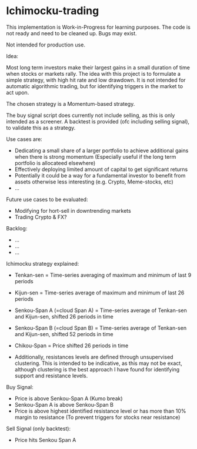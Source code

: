 # Ichimocku-trading

This implementation is Work-in-Progress for learning purposes. The code is not ready and need to be cleaned up. Bugs may exist.

Not intended for production use. 

Idea:


Most long term investors make their largest gains in a small duration of time when stocks or markets rally. The idea with this project is to formulate a simple strategy, with high hit rate and low drawdown. It is not intended for automatic algorithmic trading, but for identifying triggers in the market to act upon. 

The chosen strategy is a Momentum-based strategy. 

The buy signal script does currently not include selling, as this is only intended as a screener.
A backtest is provided (ofc including selling signal), to validate this as a strategy.

Use cases are:
- Dedicating a small share of a larger portfolio to achieve additional gains when there is strong momentum (Especially useful if the long term portfolio is allocateed elsewhere)
- Effectively deploying limited amount of capital to get significant returns
- Potentially it could be a way for a fundamental investor to benefit from assets otherwise less interesting (e.g. Crypto, Meme-stocks, etc)
- ...

Future use cases to be evaluated:
- Modifying for hort-sell in downtrending markets
- Trading Crypto & FX?

Backlog:
- ...
- ...
- ...


Ichimocku strategy explained:
- Tenkan-sen = Time-series averaging of maximum and minimum of last 9 periods
- Kijun-sen = Time-series average of maximum and minimum of last 26 periods
- Senkou-Span A (=cloud Span A) = Time-series average of Tenkan-sen and Kijun-sen, shifted 26 periods in time
- Senkou-Span B (=cloud Span B) = Time-series average of Tenkan-sen and Kijun-sen, shifted 52 periods in time
- Chikou-Span = Price shifted 26 periods in time

- Additionally, resistances levels are defined through unsupervised clustering. This is intended to be indicative, as this may not be exact, although clustering is the best approach I have found for identifying support and resistance levels.
  
Buy Signal:
- Price is above Senkou-Span A (Kumo break)
- Senkou-Span A is above Senkou-Span B   
- Price is above highest identified resistance level or has more than 10% margin to resistance   (To prevent triggers for stocks near resistance)

Sell Signal (only backtest):
- Price hits Senkou Span A

